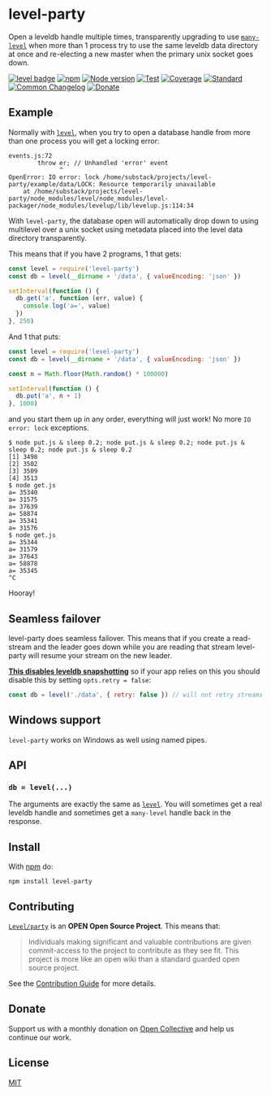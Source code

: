 # level-party

Open a leveldb handle multiple times, transparently upgrading to use
[`many-level`](https://github.com/Level/many-level) when more than 1 process try to use the same leveldb data directory at once and re-electing a new master when the primary unix socket goes down.

[![level badge][level-badge]](https://github.com/Level/awesome)
[![npm](https://img.shields.io/npm/v/level-party.svg)](https://www.npmjs.com/package/level-party)
[![Node version](https://img.shields.io/node/v/level-party.svg)](https://www.npmjs.com/package/level-party)
[![Test](https://img.shields.io/github/workflow/status/Level/party/Test?label=test)](https://github.com/Level/party/actions/workflows/test.yml)
[![Coverage](https://img.shields.io/codecov/c/github/Level/party?label=&logo=codecov&logoColor=fff)](https://codecov.io/gh/Level/party)
[![Standard](https://img.shields.io/badge/standard-informational?logo=javascript&logoColor=fff)](https://standardjs.com)
[![Common Changelog](https://common-changelog.org/badge.svg)](https://common-changelog.org)
[![Donate](https://img.shields.io/badge/donate-orange?logo=open-collective&logoColor=fff)](https://opencollective.com/level)

## Example

Normally with [`level`](https://npmjs.org/package/level), when you try to open
a database handle from more than one process you will get a locking error:

```
events.js:72
        throw er; // Unhandled 'error' event
              ^
OpenError: IO error: lock /home/substack/projects/level-party/example/data/LOCK: Resource temporarily unavailable
    at /home/substack/projects/level-party/node_modules/level/node_modules/level-packager/node_modules/levelup/lib/levelup.js:114:34
```

With `level-party`, the database open will automatically drop down to using
multilevel over a unix socket using metadata placed into the level data
directory transparently.

This means that if you have 2 programs, 1 that gets:

```js
const level = require('level-party')
const db = level(__dirname + '/data', { valueEncoding: 'json' })

setInterval(function () {
  db.get('a', function (err, value) {
    console.log('a=', value)
  })
}, 250)
```

And 1 that puts:

```js
const level = require('level-party')
const db = level(__dirname + '/data', { valueEncoding: 'json' })

const n = Math.floor(Math.random() * 100000)

setInterval(function () {
  db.put('a', n + 1)
}, 1000)
```

and you start them up in any order, everything will just work! No more
`IO error: lock` exceptions.

```
$ node put.js & sleep 0.2; node put.js & sleep 0.2; node put.js & sleep 0.2; node put.js & sleep 0.2
[1] 3498
[2] 3502
[3] 3509
[4] 3513
$ node get.js
a= 35340
a= 31575
a= 37639
a= 58874
a= 35341
a= 31576
$ node get.js
a= 35344
a= 31579
a= 37643
a= 58878
a= 35345
^C
```

Hooray!

## Seamless failover

level-party does seamless failover. This means that if you create a read-stream
and the leader goes down while you are reading that stream level-party will resume your stream on the new leader.

[**This disables leveldb snapshotting**](https://github.com/level/leveldown#snapshots) so if your app relies on this you should disable this by setting `opts.retry = false`:

```js
const db = level('./data', { retry: false }) // will not retry streams / gets / puts if the leader goes down
```

## Windows support

`level-party` works on Windows as well using named pipes.

## API

### `db = level(...)`

The arguments are exactly the same as [`level`](https://npmjs.org/package/level). You will sometimes get a real leveldb handle and sometimes get a `many-level` handle back in the response.

## Install

With [npm](https://npmjs.org) do:

```
npm install level-party
```

## Contributing

[`Level/party`](https://github.com/Level/party) is an **OPEN Open Source Project**. This means that:

> Individuals making significant and valuable contributions are given commit-access to the project to contribute as they see fit. This project is more like an open wiki than a standard guarded open source project.

See the [Contribution Guide](https://github.com/Level/community/blob/master/CONTRIBUTING.md) for more details.

## Donate

Support us with a monthly donation on [Open Collective](https://opencollective.com/level) and help us continue our work.

## License

[MIT](LICENSE)

[level-badge]: https://leveljs.org/img/badge.svg
